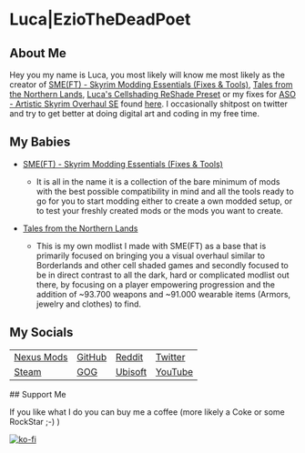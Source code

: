 # Luca|EzioTheDeadPoet

## About Me

Hey you my name is Luca, you most likely will know me most likely as the creator of [SME(FT) - Skyrim Modding Essentials (Fixes & Tools)](https://eziothedeadpoet.github.io/SME-FT-/), [Tales from the Northern Lands](https://eziothedeadpoet.github.io/Tales-from-the-Northern-Lands/), [Luca's Cellshading ReShade Preset](https://www.nexusmods.com/skyrimspecialedition/mods/40578) or my fixes for [ASO - Artistic Skyrim Overhaul SE](https://www.nexusmods.com/skyrimspecialedition/mods/9111) found [here](https://www.nexusmods.com/users/42051055?tab=user+files). I occasionally shitpost on twitter and try to get better at doing digital art and coding in my free time.

## My Babies

- [SME(FT) - Skyrim Modding Essentials (Fixes & Tools)](https://eziothedeadpoet.github.io/SME-FT-/)
  - It is all in the name it is a collection of the bare minimum of mods with the best possible compatibility in mind and all the tools ready to go for you to start modding either to create a own modded setup, or to test your freshly created mods or the mods you want to create.

- [Tales from the Northern Lands](https://eziothedeadpoet.github.io/Tales-from-the-Northern-Lands/)
  - This is my own modlist I made with SME(FT) as a base that is primarily focused on bringing you a visual overhaul similar to Borderlands and other cell shaded games and secondly focused to be in direct contrast to all the dark, hard or complicated modlist out there, by focusing on a player empowering progression and the addition of ~93.700 weapons and ~91.000 wearable items (Armors, jewelry and clothes) to find.

## My Socials
<!-- markdownlint-disable MD033 -->
<table class="socials">
    <tr>
        <td><a class="buttons" href="https://www.nexusmods.com/users/42051055">Nexus Mods</a></td>
        <td><a class="buttons" href="https://github.com/EzioTheDeadPoet">GitHub</a></td>
        <td><a class="buttons" href="https://www.reddit.com/user/EzioTheDeadPoet">Reddit</a></td>
        <td><a class="buttons" href="https://twitter.com/eziothedeadpoet">Twitter</a></td>
    </tr>
    <tr>
        <td><a class="buttons" href="https://steamcommunity.com/id/EzioTheDeadPoet/">Steam</a></td>
        <td><a class="buttons" href="https://www.gog.com/u/EzioTheDeadPoet">GOG</a></td>
        <td><a class="buttons" href="https://ubisoftconnect.com/en-US/profile/Sw33tChiliSauce">Ubisoft</a></td>
        <td><a class="buttons" href="https://www.youtube.com/channel/UCJ7aCKDsa8CYbPaghfTcQ9Q">YouTube</a></td>
    </tr>
</table>
<!-- markdownlint-enable MD033 -->
## Support Me

If you like what I do you can buy me a coffee (more likely a Coke or some RockStar ;-) )

[![ko-fi](https://www.ko-fi.com/img/githubbutton_sm.svg)](https://ko-fi.com/L4L12PVW6)
